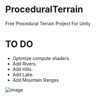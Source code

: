 # ProceduralTerrain
 Free Procedural Terrain Project For Unity

# TO DO
  - Optimize compute shaders.
  - Add Rivers.
  - Add Hills.
  - Add Lake.
  - Add Mountain Ranges

![image](https://github.com/RealCA/ProceduralTerrain/assets/42746482/303df843-94e0-40a7-8200-ddeb0b0dac95)

